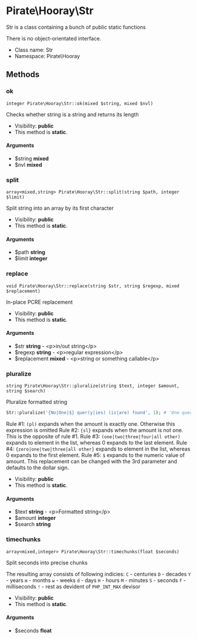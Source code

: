 Pirate\Hooray\Str
===============

Str is a class containing a bunch of public static functions

There is no object-orientated interface.


* Class name: Str
* Namespace: Pirate\Hooray







Methods
-------


### ok

    integer Pirate\Hooray\Str::ok(mixed $string, mixed $nvl)

Checks whether string is a string and returns its length



* Visibility: **public**
* This method is **static**.


#### Arguments
* $string **mixed**
* $nvl **mixed**



### split

    array<mixed,string> Pirate\Hooray\Str::split(string $path, integer $limit)

Split string into an array by its first character



* Visibility: **public**
* This method is **static**.


#### Arguments
* $path **string**
* $limit **integer**



### replace

    void Pirate\Hooray\Str::replace(string $str, string $regexp, mixed $replacement)

In-place PCRE replacement



* Visibility: **public**
* This method is **static**.


#### Arguments
* $str **string** - &lt;p&gt;in/out string&lt;/p&gt;
* $regexp **string** - &lt;p&gt;regular expression&lt;/p&gt;
* $replacement **mixed** - &lt;p&gt;string or something callable&lt;/p&gt;



### pluralize

    string Pirate\Hooray\Str::pluralize(string $text, integer $amount, string $search)

Pluralize formatted string

```php
Str::pluralize('{No|One|$} quer(y|ies) (is|are) found', 1); # 'One query is found'
```

Rule #1: `(pl)` expands when the amount is exactly one. Otherwise this expression is omitted
Rule #2: `{sl}` expands when the amount is not one. This is the opposite of rule #1.
Rule #3: `(one|two|three|four|all other)` expands to element in the list, whereas 0 expands to the last element.
Rule #4: `{zero|one|two|three|all other}` expands to element in the list, whereas 0 expands to the first element.
Rule #5: `$` expands to the numeric value of amount. This replacement can be changed with the 3rd parameter and defaults to the dollar sign.

* Visibility: **public**
* This method is **static**.


#### Arguments
* $text **string** - &lt;p&gt;Formatted string&lt;/p&gt;
* $amount **integer**
* $search **string**



### timechunks

    array<mixed,integer> Pirate\Hooray\Str::timechunks(float $seconds)

Split seconds into precise chunks

The resulting array consists of following indicies:
`C` - centuries
`D` - decades
`Y` - years
`m` - months
`w` - weeks
`d` - days
`H` - hours
`M` - minutes
`S` - seconds
`f` - milliseconds
`!` - rest as devident of `PHP_INT_MAX` devisor

* Visibility: **public**
* This method is **static**.


#### Arguments
* $seconds **float**


